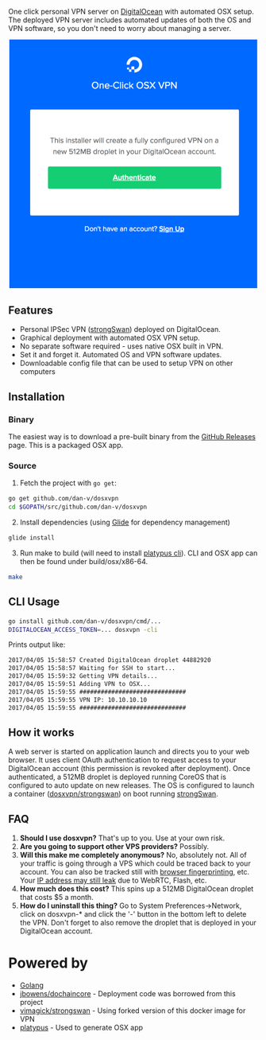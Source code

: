 One click personal VPN server on [DigitalOcean](https://digitalocean.com) with automated OSX setup. The deployed VPN server includes automated updates of both the OS and VPN software, so you don't need to worry about managing a server.

![](/static/overview.gif?raw=true)

## Features
* Personal IPSec VPN ([strongSwan](https://www.strongswan.org/)) deployed on DigitalOcean.
* Graphical deployment with automated OSX VPN setup.
* No separate software required - uses native OSX built in VPN.
* Set it and forget it. Automated OS and VPN software updates.
* Downloadable config file that can be used to setup VPN on other computers

## Installation

### Binary
The easiest way is to download a pre-built binary from the [GitHub Releases](https://github.com/dan-v/dosxvpn/releases) page. This is a packaged OSX app.

### Source
1. Fetch the project with `go get`:

  ```sh
  go get github.com/dan-v/dosxvpn
  cd $GOPATH/src/github.com/dan-v/dosxvpn
  ```

2. Install dependencies (using [Glide](https://github.com/Masterminds/glide) for dependency management)

  ```sh
  glide install
  ```
  
3. Run make to build (will need to install [platypus cli](http://www.sveinbjorn.org/platypus)). CLI and OSX app can then be found under build/osx/x86-64.

  ```sh
  make
  ```

## CLI Usage

```bash
go install github.com/dan-v/dosxvpn/cmd/...
DIGITALOCEAN_ACCESS_TOKEN=... dosxvpn -cli
```

Prints output like:
```
2017/04/05 15:58:57 Created DigitalOcean droplet 44882920
2017/04/05 15:58:57 Waiting for SSH to start...
2017/04/05 15:59:32 Getting VPN details...
2017/04/05 15:59:51 Adding VPN to OSX...
2017/04/05 15:59:55 ##############################
2017/04/05 15:59:55 VPN IP: 10.10.10.10
2017/04/05 15:59:55 ##############################
```

## How it works
A web server is started on application launch and directs you to your web browser. It uses client OAuth authentication to request access to your DigitalOcean account (this permission is revoked after deployment). Once authenticated, a 512MB droplet is deployed running CoreOS that is configured to auto update on new releases. The OS is configured to launch a container ([dosxvpn/strongswan](https://hub.docker.com/r/dosxvpn/strongswan/)) on boot running [strongSwan](https://www.strongswan.org/). 

## FAQ
1. <b>Should I use dosxvpn?</b> That's up to you. Use at your own risk.
2. <b>Are you going to support other VPS providers?</b> Possibly.
3. <b>Will this make me completely anonymous?</b> No, absolutely not. All of your traffic is going through a VPS which could be traced back to your account. You can also be tracked still with [browser fingerprinting](https://panopticlick.eff.org/), etc. Your [IP address may still leak](https://ipleak.net/) due to WebRTC, Flash, etc.
4. <b>How much does this cost?</b> This spins up a 512MB DigitalOcean droplet that costs $5 a month.
5. <b>How do I uninstall this thing?</b> Go to System Preferences->Network, click on dosxvpn-* and click the '-' button in the bottom left to delete the VPN. Don't forget to also remove the droplet that is deployed in your DigitalOcean account.

# Powered by
* [Golang](https://golang.org/)
* [jbowens/dochaincore](https://github.com/jbowens/dochaincore) - Deployment code was borrowed from this project
* [vimagick/strongswan](https://github.com/vimagick/dockerfiles/tree/master/strongswan) - Using forked version of this docker image for VPN
* [platypus](http://www.sveinbjorn.org/platypus) - Used to generate OSX app 